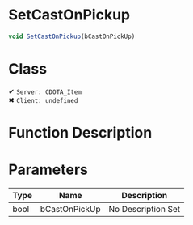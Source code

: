 # SetCastOnPickup
```js
void SetCastOnPickup(bCastOnPickUp)
```
# Class
✔ `Server: CDOTA_Item`  
✖ `Client: undefined`  

# Function Description

# Parameters
Type|Name|Description
--|--|--
bool|bCastOnPickUp|No Description Set
